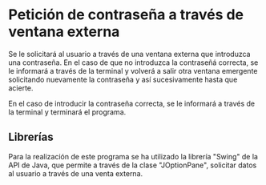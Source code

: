 # Petición de contraseña a través de ventana externa

Se le solicitará al usuario a través de una ventana externa que introduzca una contraseña. En el caso de que no introduzca la contraseñá correcta, se le informará a través de la terminal y volverá a salir otra ventana emergente solicitando nuevamente la contraseña y así sucesivamente hasta que acierte.

En el caso de introducir la contraseña correcta, se le informará a través de la terminal y terminará el programa.


## Librerías

Para la realización de este programa se ha utilizado la librería "Swing" de la API de Java, que permite a través de la clase "JOptionPane", solicitar datos al usuario a través de una venta externa.
